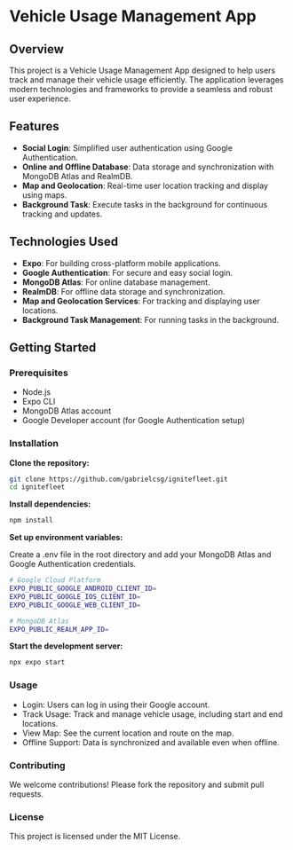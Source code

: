 # Vehicle Usage Management App

## Overview

This project is a Vehicle Usage Management App designed to help users track and manage their vehicle usage efficiently. The application leverages modern technologies and frameworks to provide a seamless and robust user experience.

## Features

- **Social Login**: Simplified user authentication using Google Authentication.
- **Online and Offline Database**: Data storage and synchronization with MongoDB Atlas and RealmDB.
- **Map and Geolocation**: Real-time user location tracking and display using maps.
- **Background Task**: Execute tasks in the background for continuous tracking and updates.

## Technologies Used

- **Expo**: For building cross-platform mobile applications.
- **Google Authentication**: For secure and easy social login.
- **MongoDB Atlas**: For online database management.
- **RealmDB**: For offline data storage and synchronization.
- **Map and Geolocation Services**: For tracking and displaying user locations.
- **Background Task Management**: For running tasks in the background.

## Getting Started

### Prerequisites

- Node.js
- Expo CLI
- MongoDB Atlas account
- Google Developer account (for Google Authentication setup)

### Installation

**Clone the repository:**
```bash
git clone https://github.com/gabrielcsg/ignitefleet.git
cd ignitefleet
```

**Install dependencies:**
```bash
npm install
```

**Set up environment variables:**

Create a .env file in the root directory and add your MongoDB Atlas and Google Authentication credentials.
```bash
# Google Cloud Platform
EXPO_PUBLIC_GOOGLE_ANDROID_CLIENT_ID=
EXPO_PUBLIC_GOOGLE_IOS_CLIENT_ID=
EXPO_PUBLIC_GOOGLE_WEB_CLIENT_ID=

# MongoDB Atlas
EXPO_PUBLIC_REALM_APP_ID=
```

**Start the development server:**
```bash
npx expo start
```

### Usage
- Login: Users can log in using their Google account.
- Track Usage: Track and manage vehicle usage, including start and end locations.
- View Map: See the current location and route on the map.
- Offline Support: Data is synchronized and available even when offline.

### Contributing
We welcome contributions! Please fork the repository and submit pull requests.

### License
This project is licensed under the MIT License.